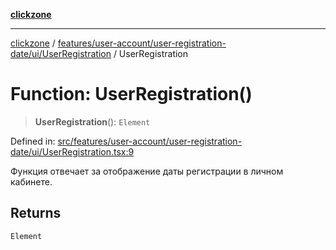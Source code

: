 [**clickzone**](../../../../../../README.md)

***

[clickzone](../../../../../../README.md) / [features/user-account/user-registration-date/ui/UserRegistration](../README.md) / UserRegistration

# Function: UserRegistration()

> **UserRegistration**(): `Element`

Defined in: [src/features/user-account/user-registration-date/ui/UserRegistration.tsx:9](https://github.com/MaximBri/ClickZone/blob/20f3f0d061a7c50a96ed5bba64acbc325a456072/client/src/features/user-account/user-registration-date/ui/UserRegistration.tsx#L9)

Функция отвечает за отображение даты регистрации в личном кабинете.

## Returns

`Element`
